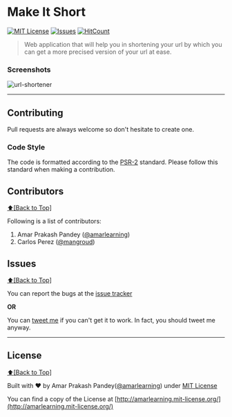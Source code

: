 # Make It Short

[![MIT License](https://img.shields.io/pypi/l/pyzipcode-cli.svg)](http://amarlearning.mit-license.org/)
[![Issues](https://camo.githubusercontent.com/926d8ca67df15de5bd1abac234c0603d94f66c00/68747470733a2f2f696d672e736869656c64732e696f2f62616467652f636f6e747269627574696f6e732d77656c636f6d652d627269676874677265656e2e7376673f7374796c653d666c6174)](https://github.com/urls/url-shortener/issues)
[![HitCount](http://hits.dwyl.io/amarlearning/url-shortener.svg)](http://hits.dwyl.io/amarlearning/url-shortener)

 > Web application that will help you in shortening your url by which you can get a more precised version of your url at ease.

### Screenshots
![url-shortener](img/s1.png)
***

## Contributing
Pull requests are always welcome so don't hesitate to create one.

### Code Style
The code is formatted according to the [PSR-2](http://www.php-fig.org/psr/psr-2/) standard. Please follow this standard when making a contribution.


## Contributors
[:arrow_up:\[Back to Top\]](https://github.com/urls/url-shortener)

Following is a list of contributors:

1. Amar Prakash Pandey ([@amarlearning](https://github.com/ashish1294))
2. Carlos Perez ([@mangroud](https://github.com/mangroud))

## Issues
[:arrow_up:\[Back to Top\]](https://github.com/urls/url-shortener)

You can report the bugs at the [issue tracker](https://github.com/urls/url-shortener/issues)

**OR**

You can [tweet me](https://twitter.com/amarpandey007) if you can't get it to work. In fact, you should tweet me anyway.

***

## License
[:arrow_up:\[Back to Top\]](https://github.com/urls/url-shortener)

Built with ♥ by Amar Prakash Pandey([@amarlearning](http://github.com/amarlearning)) under [MIT License](http://amarlearning.mit-license.org/) 

You can find a copy of the License at [http://amarlearning.mit-license.org/](http://amarlearning.mit-license.org/)


